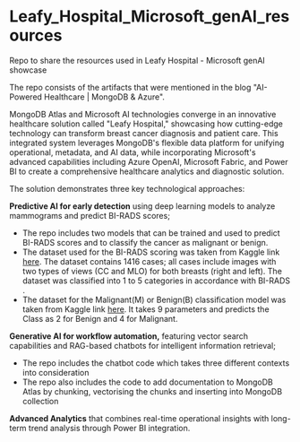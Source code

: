 # Leafy_Hospital_Microsoft_genAI_resources
Repo to share the resources used in Leafy Hospital - Microsoft genAI showcase

The repo consists of the artifacts that were mentioned in the blog "AI-Powered Healthcare | MongoDB & Azure".

MongoDB Atlas and Microsoft AI technologies converge in an innovative healthcare solution called "Leafy Hospital," showcasing how cutting-edge technology can transform breast cancer diagnosis and patient care. This integrated system leverages MongoDB's flexible data platform for unifying operational, metadata, and AI data, while incorporating Microsoft's advanced capabilities including Azure OpenAI, Microsoft Fabric, and Power BI to create a comprehensive healthcare analytics and diagnostic solution.

The solution demonstrates three key technological approaches:

**Predictive AI for early detection** using deep learning models to analyze mammograms and predict BI-RADS scores;
  * The repo includes two models that can be trained and used to predict BI-RADS scores and to classify the cancer as malignant or benign.
  * The dataset used for the BI-RADS scoring was taken from Kaggle link [here](https://www.kaggle.com/datasets/asmaasaad/king-abdulaziz-university-mammogram-dataset). The dataset contains 1416 cases; all cases include images with two types of views (CC and MLO) for both breasts (right and left). The dataset was classified into 1 to 5 categories in accordance with BI-RADS .
  * The dataset for the Malignant(M) or Benign(B) classification model was taken from Kaggle link [here](https://www.kaggle.com/datasets/ninjacoding/breast-cancer-wisconsin-benign-or-malignant). It takes 9 parameters and predicts the Class as 2 for Benign and 4 for Malignant.

**Generative AI for workflow automation,** featuring vector search capabilities and RAG-based chatbots for intelligent information retrieval;
  * The repo includes the chatbot code which takes three different contexts into consideration
  * The repo also includes the code to add documentation to MongoDB Atlas by chunking, vectorising the chunks and inserting into MongoDB collection

**Advanced Analytics** that combines real-time operational insights with long-term trend analysis through Power BI integration.




